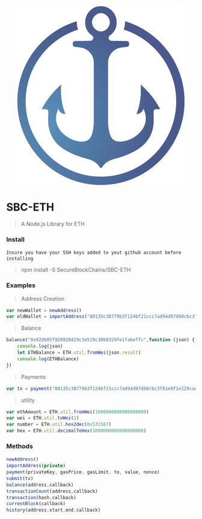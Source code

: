 
<p align="center">
 <a href="https://www.secureblockchains.com/"><img src="https://github.com/SecureBlockChains/Assets/blob/master/Anchor.png" title="SBC" alt="SBC"></a>
</p>

# SBC-ETH

> A Node.js Library for ETH

### Install

```
Insure you have your SSH keys added to yout github account before installing
```

> npm install -S SecureBlockChains/SBC-ETH

### Examples

> Address Creation

```javascript
var newWallet = newAddress()
var oldWallet = importAddress("80135c38779b3f124bf21ccc7ad94d07d60cbc3f81e9f1e129cad24033194730")
```

> Balance

```javascript
balance("0x92db85f920928429c3e519c3868329fe1fabeffc",function (json) {
    console.log(json)
    let ETHBalance = ETH.util.fromWei(json.result)
    console.log(ETHBalance)
})
```

> Payments

```javascript
var tx = payment("80135c38779b3f124bf21ccc7ad94d07d60cbc3f81e9f1e129cad24033194730", "21", "10000000000", "0x92db85f920928429c3e519c3868329fe1fabeffc",1, "1")
```

> utility

```javascript
var ethAmount = ETH.util.fromWei(1000000000000000000)
var wei = ETH.util.toWei(1)
var number = ETH.util.hex2dec(0x531587)
var hex = ETH.util.decimalToHex(1000000000000000000)
```

### Methods

```javascript
newAddress()
importAddress(private)
payment(privateKey, gasPrice, gasLimit, to, value, nonce)
submit(tx)
balance(address,callback)
transactionCount(address,callback)
transaction(hash,callback)
currentBlock(callback)
history(address,start,end,callback)
```
